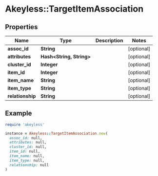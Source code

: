 # Akeyless::TargetItemAssociation

## Properties

| Name | Type | Description | Notes |
| ---- | ---- | ----------- | ----- |
| **assoc_id** | **String** |  | [optional] |
| **attributes** | **Hash&lt;String, String&gt;** |  | [optional] |
| **cluster_id** | **Integer** |  | [optional] |
| **item_id** | **Integer** |  | [optional] |
| **item_name** | **String** |  | [optional] |
| **item_type** | **String** |  | [optional] |
| **relationship** | **String** |  | [optional] |

## Example

```ruby
require 'akeyless'

instance = Akeyless::TargetItemAssociation.new(
  assoc_id: null,
  attributes: null,
  cluster_id: null,
  item_id: null,
  item_name: null,
  item_type: null,
  relationship: null
)
```

